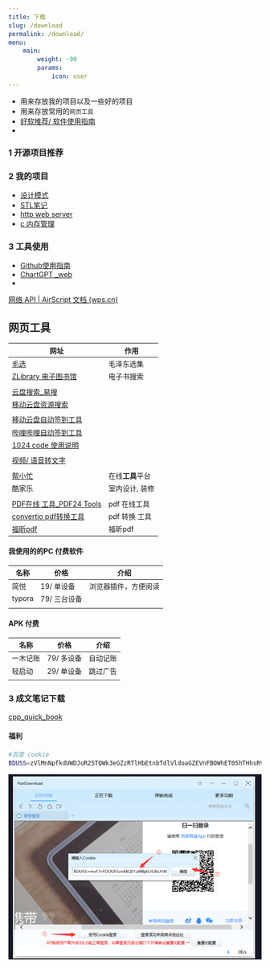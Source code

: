 ```yaml
---
title: 下载
slug: /download
permalink: /download/
menu:
    main: 
        weight: -90
        params:
            icon: user
---
```


- 用来存放我的项目以及一些好的项目
- 用来存放常用的`网页工具`
- [好软推荐/ 软件使用指南](https://github.com/li54426/Best_Softwares)
- 



### 1 开源项目推荐





### 2 我的项目

- [设计模式](https://github.com/li54426/Design_patterns_cpp)
- [STL笔记](https://github.com/li54426/STL_Notes)
- [http web server](https://github.com/li54426/tinywebserver)
- [c 内存管理]()







### 3 工具使用

- [Github使用指南](https://li54426.github.io/api_software/2023/github.html)
- [ ChartGPT _web](https://github.com/binjie09/chatgpt-web)
- 



[网络 API | AirScript 文档 (wps.cn)](https://airsheet.wps.cn/docs/api/advanced/HTTP.html)



## 网页工具

| 网址                                                         | 作用             |
| ------------------------------------------------------------ | ---------------- |
| [毛选](https://www.marxists.org/chinese/maozedong/index.htm) | 毛泽东选集       |
| [ZLibrary 电子图书馆](https://zh.z-library.se/)              | 电子书搜索       |
|                                                              |                  |
| [云盘搜索_易搜](https://yiso.eu.org/)                        |                  |
| [移动云盘资源搜索](https://www.91panta.cn/)                  |                  |
|                                                              |                  |
| [移动云盘自动签到工具](https://as.js.cool/)                  |                  |
| [哔哩哔哩自动签到工具](https://bo.js.cool/)                  |                  |
| [1024 code 使用说明](https://li54426.github.io/api_software/2023/1024-code.html) |                  |
|                                                              |                  |
| [视频/ 语音转文字](https://jianwai.youdao.com/)              |                  |
|                                                              |                  |
| [帮小忙](https://tool.browser.qq.com/)                       | 在线**工具**平台 |
| 酷家乐                                                       | 室内设计, 装修   |
|                                                              |                  |
| [PDF在线 工具_PDF24 Tools](https://tools.pdf24.org/zh/all-tools) | pdf 在线工具     |
| [convertio pdf转换工具](https://convertio.co/zh/)            | pdf 转换 工具    |
| [福昕pdf](https://www.pdf365.cn/see-more/)                   | 福昕pdf          |





#### 我使用的的PC 付费软件

| 名称   | 价格         | 介绍                 |
| ------ | ------------ | -------------------- |
| 简悦   | 19/ 单设备   | 浏览器插件，方便阅读 |
| typora | 79/ 三台设备 |                      |
|        |              |                      |





#### APK 付费

| 名称     | 价格       | 介绍     |
| -------- | ---------- | -------- |
| 一木记账 | 79/ 多设备 | 自动记账 |
| 轻启动   | 29/ 单设备 | 跳过广告 |
|          |            |          |





### 3 成文笔记下载

[cpp_quick_book](/assets/pdf/cpp1_quick_book.pdf)





#### 福利

```bash
#百度 cookie
BDUSS=zVlMnNpfkdUWDJoR25TQWk3eGZzRTlHbEtnbTdlVldoaGZEVnFBOWhET05hTHhsRVFBQUFBJCQAAAAAAAAAAAEAAACx8vb4bmFub2NhbgAAAAAAAAAAAAAAAAAAAAAAAAAAAAAAAAAAAAAAAAAAAAAAAAAAAAAAAAAAAAAAAAAAAAAAAAAAAI3blGWN25Rla; STOKEN=828931eb8af667ddc20a1a7b03e6151ef5381f99f7c26eb82b2285d6178ff063
```

![image-20230919144456697](assets/blog/image-20230919144456697.png)
